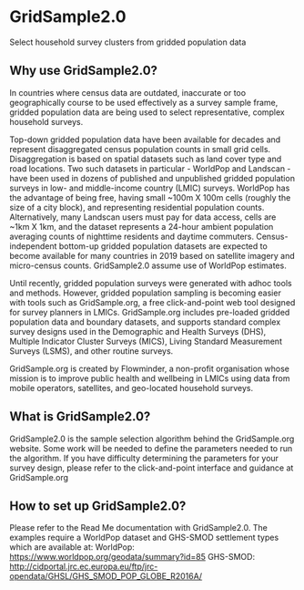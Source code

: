 # GridSample2.0
Select household survey clusters from gridded population data


## Why use GridSample2.0?

In countries where census data are outdated, inaccurate or too geographically course to be used effectively as a survey sample frame, gridded population data are being used to select representative, complex household surveys.
 
Top-down gridded population data have been available for decades and represent
disaggregated census population counts in small grid cells. Disaggregation is based on spatial datasets such as land cover type and road locations. Two such datasets in particular - WorldPop and Landscan - have been used in dozens of published and unpublished gridded population surveys in low- and middle-income country (LMIC) surveys. WorldPop has the advantage of being free, having small ~100m X 100m cells (roughly the size of a city block), and representing residential population counts. Alternatively, many Landscan users must pay for data access, cells are ~1km X 1km, and the dataset represents a 24-hour ambient population averaging counts of nighttime residents and daytime commuters. Census-independent bottom-up gridded population datasets are expected to become available for many countries in 2019 based on satellite imagery and micro-census counts. GridSample2.0 assume use of WorldPop estimates.

Until recently, gridded population surveys were generated with adhoc tools and methods. However, gridded population sampling is becoming easier with tools such as GridSample.org, a free click-and-point web tool designed for survey planners in LMICs. GridSample.org includes pre-loaded gridded population data and boundary datasets, and supports standard complex survey designs used in the Demographic and Health Surveys (DHS), Multiple Indicator Cluster Surveys (MICS), Living Standard Measurement Surveys (LSMS), and other routine surveys. 

GridSample.org is created by Flowminder, a non-profit organisation whose mission is to improve public health and wellbeing in LMICs using data from mobile operators, satellites, and geo-located household surveys.


## What is GridSample2.0?

GridSample2.0 is the sample selection algorithm behind the GridSample.org website. Some work will be needed to define the parameters needed to run the algorithm. If you have difficulty determining the parameters for your survey design, please refer to the click-and-point interface and guidance at GridSample.org


## How to set up GridSample2.0?

Please refer to the Read Me documentation with GridSample2.0. The examples require a WorldPop dataset and GHS-SMOD settlement types which are available at:
WorldPop: https://www.worldpop.org/geodata/summary?id=85
GHS-SMOD: http://cidportal.jrc.ec.europa.eu/ftp/jrc-opendata/GHSL/GHS_SMOD_POP_GLOBE_R2016A/
